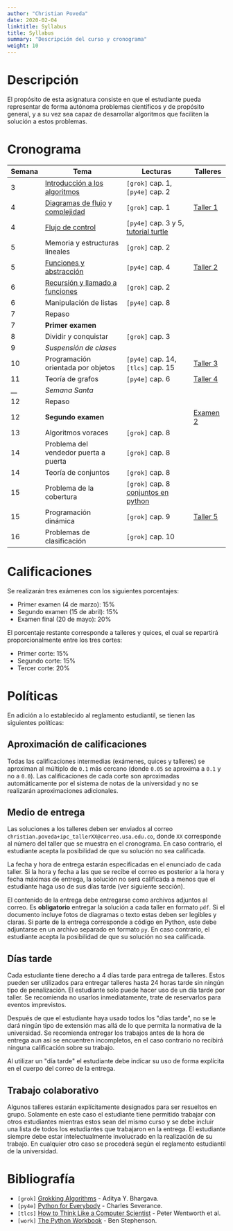 ```yaml
---
author: "Christian Poveda"
date: 2020-02-04
linktitle: Syllabus
title: Syllabus
summary: "Descripción del curso y cronograma"
weight: 10
---
```


# Descripción

El propósito de esta asignatura consiste en que el estudiante pueda representar
de forma autónoma problemas científicos y de propósito general, y a su vez sea
capaz de desarrollar algoritmos que faciliten la solución a estos problemas.

# Cronograma

Semana  | Tema                                       | Lecturas                                    | Talleres                    |
------- |------------------------------------------- | ------------------------------------------- | --------------------------- |
3       | [Introducción a los algoritmos][1]         | `[grok]` cap. 1, `[py4e]` cap. 2            |                             |
4       | [Diagramas de flujo][2] y [complejidad][3] | `[grok]` cap. 1                             | [Taller 1](../hw/taller01/) |
4       | [Flujo de control][4]                      | `[py4e]` cap. 3 y 5, [tutorial turtle][dwt] |                             |
5       | Memoria y estructuras lineales             | `[grok]` cap. 2                             |                             |
5       | [Funciones y abstracción][5]               | `[py4e]` cap. 4                             | [Taller 2](../hw/taller02/) |
6       | [Recursión y llamado a funciones][6]       | `[grok]` cap. 2                             |                             |
6       | Manipulación de listas                     | `[py4e]` cap. 8                             |                             |
7       | Repaso                                     |                                             |                             |
7       | __Primer examen__                          |                                             |                             |
8       | Dividir y conquistar                       | `[grok]` cap. 3                             |                             |
9       | _Suspensión de clases_                     |                                             |                             |
10      | Programación orientada por objetos         | `[py4e]` cap. 14, `[tlcs]` cap. 15          | [Taller 3](../hw/taller03/) |
11      | Teoría de grafos                           | `[py4e]` cap. 6                             | [Taller 4](../hw/taller04/) |
__      | _Semana Santa_                             |                                             |                             |
12      | Repaso                                     |                                             |                             |
12      | __Segundo examen__                         |                                             | [Examen 2](../hw/examen02/) |
13      | Algoritmos voraces                         | `[grok]` cap. 8                             |                             |
14      | Problema del vendedor puerta a puerta      | `[grok]` cap. 8                             |                             |
14      | Teoría de conjuntos                        | `[grok]` cap. 8                             |                             |
15      | Problema de la cobertura                   | `[grok]` cap. 8 [conjuntos en python][set]  |                             |
15      | Programación dinámica                      | `[grok]` cap. 9                             | [Taller 5](../hw/taller05/) |
16      | Problemas de clasificación                 | `[grok]` cap. 10                            |                             |

[1]: ../slides/primeros_pasos.pdf
[2]: ../slides/diagramas_de_flujo.pdf
[3]: ../slides/complejidad.pdf
[4]: ../slides/flujo_de_control.pdf
[5]: ../notes/funciones
[6]: ../notes/recursion
[dwt]: https://opentechschool.github.io/python-beginners/en/simple_drawing.html
[set]: https://docs.python.org/3/tutorial/datastructures.html#sets

# Calificaciones

Se realizarán tres exámenes con los siguientes porcentajes:

- Primer examen (4 de marzo): 15%
- Segundo examen (15 de abril): 15%
- Examen final (20 de mayo): 20%

El porcentaje restante corresponde a talleres y quices, el cual se repartirá
proporcionalmente entre los tres cortes:

- Primer corte: 15%
- Segundo corte: 15%
- Tercer corte: 20%

# Políticas

En adición a lo establecido al reglamento estudiantil, se tienen las siguientes
políticas:

## Aproximación de calificaciones

Todas las calificaciones intermedias (exámenes, quices y talleres) se
aproximan al múltiplo de `0.1` más cercano (donde `0.05` se aproxima a `0.1` y
no a `0.0`). Las calificaciones de cada corte son aproximadas automáticamente
por el sistema de notas de la universidad y no
se realizarán aproximaciones adicionales.

## Medio de entrega

Las soluciones a los talleres deben ser enviados al correo
`christian.poveda+ipc_tallerXX@correo.usa.edu.co`, donde `XX` corresponde al número
del taller que se muestra en el cronograma. En caso contrario, el estudiante
acepta la posibilidad de que su solución no sea calificada.

La fecha y hora de entrega estarán especificadas en el enunciado de cada
taller. Si la hora y fecha a las que se recibe el correo es posterior a la hora
y fecha máximas de entrega, la solución no será calificada a menos que el
estudiante haga uso de sus días tarde (ver siguiente sección).

El contenido de la entrega debe entregarse como archivos adjuntos al correo. Es
__obligatorio__ entregar la solución a cada taller en formato `pdf`. Si el
documento incluye fotos de diagramas o texto estas deben ser legibles y claras.
Si parte de la entrega corresponde a código en Python, este debe adjuntarse en
un archivo separado en formato `py`. En caso contrario, el estudiante acepta la
posibilidad de que su solución no sea calificada.

## Días tarde

Cada estudiante tiene derecho a 4 días tarde para entrega de talleres. Estos
pueden ser utilizados para entregar talleres hasta 24 horas tarde sin ningún tipo
de penalización. El estudiante solo puede hacer uso de un día tarde por taller.
Se recomienda no usarlos inmediatamente, trate de reservarlos para eventos
imprevistos.

Después de que el estudiante haya usado todos los "días tarde", no se le dará
ningún tipo de extensión mas allá de lo que permita la normativa de la
universidad. Se recomienda entregar los trabajos antes de la hora de entrega
aun así se encuentren incompletos, en el caso contrario no recibirá ninguna
calificación sobre su trabajo.

Al utilizar un "día tarde" el estudiante debe indicar su uso de forma
explícita en el cuerpo del correo de la entrega.

## Trabajo colaborativo

Algunos talleres estarán explícitamente designados para ser resueltos en grupo.
Solamente en este caso el estudiante tiene permitido trabajar con otros
estudiantes mientras estos sean del mismo curso y se debe incluir una lista de
todos los estudiantes que trabajaron en la entrega. El estudiante siempre debe
estar intelectualmente involucrado en la realización de su trabajo. En
cualquier otro caso se procederá según el reglamento estudiantil de la
universidad.

# Bibliografía

- `[grok]` [Grokking Algorithms](https://www.manning.com/books/grokking-algorithms) - Aditya Y. Bhargava.
- `[py4e]` [Python for Everybody](https://books.trinket.io/pfe/) - Charles Severance.
- `[tlcs]` [How to Think Like a Computer Scientist](http://openbookproject.net/thinkcs/python/english3e/) - Peter Wentworth et al.
- `[work]` [The Python Workbook](https://www.springer.com/gp/book/9783319385617) - Ben Stephenson.
